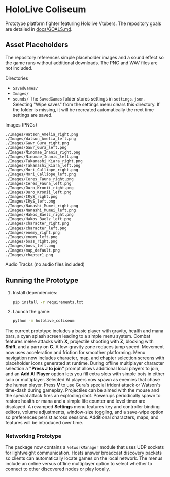 # HoloLive Coliseum
Prototype platform fighter featuring Hololive Vtubers.
The repository goals are detailed in [docs/GOALS.md](docs/GOALS.md).


## Asset Placeholders
The repository references simple placeholder images and a sound effect so the game runs without additional downloads. The PNG and WAV files are not included.

Directories
- `SavedGames/`
- `Images/`
- `sounds/`
The `SavedGames` folder stores settings in `settings.json`. Selecting "Wipe saves" from the settings menu clears this directory.
If the folder is missing, it will be recreated automatically the next time settings are saved.

Images (PNGs)
```
./Images/Watson_Amelia_right.png
./Images/Watson_Amelia_left.png
./Images/Gawr_Gura_right.png
./Images/Gawr_Gura_left.png
./Images/Ninomae_Inanis_right.png
./Images/Ninomae_Inanis_left.png
./Images/Takanashi_Kiara_right.png
./Images/Takanashi_Kiara_left.png
./Images/Mori_Calliope_right.png
./Images/Mori_Calliope_left.png
./Images/Ceres_Fauna_right.png
./Images/Ceres_Fauna_left.png
./Images/Ouro_Kronii_right.png
./Images/Ouro_Kronii_left.png
./Images/IRyS_right.png
./Images/IRyS_left.png
./Images/Nanashi_Mumei_right.png
./Images/Nanashi_Mumei_left.png
./Images/Hakos_Baelz_right.png
./Images/Hakos_Baelz_left.png
./Images/character_right.png
./Images/character_left.png
./Images/enemy_right.png
./Images/enemy_left.png
./Images/boss_right.png
./Images/boss_left.png
./Images/map_default.png
./Images/chapter1.png
```

Audio Tracks
(no audio files included)

## Running the Prototype

1. Install dependencies:
   ```bash
   pip install -r requirements.txt
   ```
2. Launch the game:
   ```bash
   python -m hololive_coliseum
   ```

The current prototype includes a basic player with gravity, health and mana bars,
a cyan splash screen leading to a simple menu system. Combat features melee attacks with **X**, projectile shooting with **Z**, blocking with **Shift**, and a parry on **C**. A low-gravity zone reduces jump speed.
Movement now uses acceleration and friction for smoother platforming.
Menu navigation now includes character, map, and chapter selection screens with
placeholder icons generated at runtime. During offline multiplayer character
selection a **"Press J to join"** prompt allows additional local players to join,
 and an **Add AI Player** option lets you fill extra slots with simple bots in
 either solo or multiplayer. Selected AI players now spawn as enemies that
 chase the human player. Press **V** to use Gura's special trident attack or
Watson's time-dash during gameplay. Projectiles can be aimed with the mouse and the special attack
fires an exploding shot. Powerups periodically spawn to restore health or mana
and a simple life counter and level timer are displayed. A revamped **Settings**
menu features key and controller binding editors, volume adjustments,
window-size toggling, and a save-wipe option so preferences persist across
sessions.
Additional characters, maps, and features will be introduced over time.

### Networking Prototype
The package now contains a `NetworkManager` module that uses UDP sockets for
lightweight communication. Hosts answer broadcast discovery packets so clients
can automatically locate games on the local network. The menus include an
online versus offline multiplayer option to select whether to connect to other
discovered nodes or play locally.
